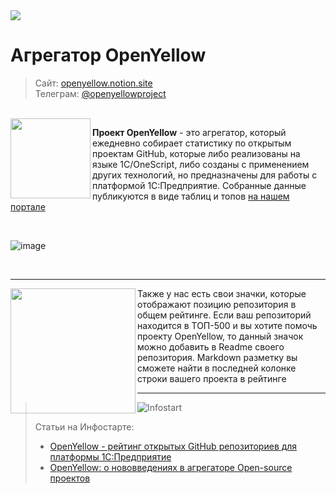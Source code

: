 
<img src="https://github.com/OpenYellow/OpenYellow/raw/main/media/cover_zoom.png?v1">

# Агрегатор OpenYellow

> Сайт: [openyellow.notion.site](https://openyellow.notion.site)<br>
> Телеграм: [@openyellowproject](https://t.me/openyellowproject)

<br>

<img src="https://github.com/OpenYellow/OpenYellow/raw/main/media/logo.png?v1" width="128" align="left">

**Проект OpenYellow** - это агрегатор, который ежедневно собирает статистику по открытым проектам GitHub, которые либо реализованы на языке 1С/OneScript, либо созданы с применением других технологий, но предназначены для работы с платформой 1С:Предприятие. Собранные данные публикуются в виде таблиц и топов [на нашем портале](https://openyellow.notion.site)

<br>

![image](https://github.com/OpenYellow/OpenYellow/assets/105596284/b271642b-27a1-47ac-853d-adaaf09b0e5f)

<br>
<hr>

<img src="https://github.com/OpenYellow/OpenYellow/assets/105596284/796eae14-f345-4163-964c-e3af20afa364" width="200" align="left">

Также у нас есть свои значки, которые отображают позицию репозитория в общем рейтинге. Если ваш репозиторий находится в ТОП-500 и вы хотите помочь проекту OpenYellow, то данный значок можно добавить в Readme своего репозитория. Markdown разметку вы сможете найти в последней колонке строки вашего проекта в рейтинге 

---

>![Infostart](https://github.com/Bayselonarrend/TelegramEnterprise/raw/main/infostart.svg)
>
>Статьи на Инфостарте:<br>
>- [OpenYellow - рейтинг открытых GitHub репозиториев для платформы 1С:Предприятие](https://infostart.ru/1c/articles/2029643/)<br>
>- [OpenYellow: о нововведениях в агрегаторе Open-source проектов](https://infostart.ru/public/2146863/)<br>

